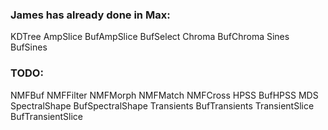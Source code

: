 ### James has already done in Max:

KDTree
AmpSlice
BufAmpSlice
BufSelect
Chroma
BufChroma
Sines
BufSines

### TODO:

NMFBuf
NMFFilter
NMFMorph
NMFMatch
NMFCross
HPSS
BufHPSS
MDS
SpectralShape
BufSpectralShape
Transients
BufTransients
TransientSlice
BufTransientSlice
